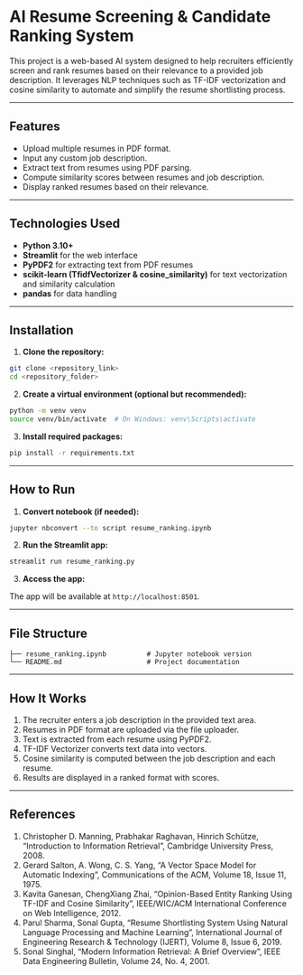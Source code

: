 # AI Resume Screening & Candidate Ranking System

This project is a web-based AI system designed to help recruiters efficiently screen and rank resumes based on their relevance to a provided job description. It leverages NLP techniques such as TF-IDF vectorization and cosine similarity to automate and simplify the resume shortlisting process.

---

## Features

- Upload multiple resumes in PDF format.
- Input any custom job description.
- Extract text from resumes using PDF parsing.
- Compute similarity scores between resumes and job description.
- Display ranked resumes based on their relevance.

---

## Technologies Used

- **Python 3.10+**
- **Streamlit** for the web interface
- **PyPDF2** for extracting text from PDF resumes
- **scikit-learn (TfidfVectorizer & cosine_similarity)** for text vectorization and similarity calculation
- **pandas** for data handling

---

## Installation

1. **Clone the repository:**

```bash
git clone <repository_link>
cd <repository_folder>
```

2. **Create a virtual environment (optional but recommended):**

```bash
python -m venv venv
source venv/bin/activate  # On Windows: venv\Scripts\activate
```

3. **Install required packages:**

```bash
pip install -r requirements.txt
```

---

## How to Run

1. **Convert notebook (if needed):**

```bash
jupyter nbconvert --to script resume_ranking.ipynb
```

2. **Run the Streamlit app:**

```bash
streamlit run resume_ranking.py
```

3. **Access the app:**

The app will be available at `http://localhost:8501`.

---

## File Structure

```
├── resume_ranking.ipynb          # Jupyter notebook version
└── README.md                     # Project documentation
```

---

## How It Works

1. The recruiter enters a job description in the provided text area.
2. Resumes in PDF format are uploaded via the file uploader.
3. Text is extracted from each resume using PyPDF2.
4. TF-IDF Vectorizer converts text data into vectors.
5. Cosine similarity is computed between the job description and each resume.
6. Results are displayed in a ranked format with scores.

---

## References

1. Christopher D. Manning, Prabhakar Raghavan, Hinrich Schütze, “Introduction to Information Retrieval”, Cambridge University Press, 2008.
2. Gerard Salton, A. Wong, C. S. Yang, “A Vector Space Model for Automatic Indexing”, Communications of the ACM, Volume 18, Issue 11, 1975.
3. Kavita Ganesan, ChengXiang Zhai, “Opinion-Based Entity Ranking Using TF-IDF and Cosine Similarity”, IEEE/WIC/ACM International Conference on Web Intelligence, 2012.
4. Parul Sharma, Sonal Gupta, “Resume Shortlisting System Using Natural Language Processing and Machine Learning”, International Journal of Engineering Research & Technology (IJERT), Volume 8, Issue 6, 2019.
5. Sonal Singhal, “Modern Information Retrieval: A Brief Overview”, IEEE Data Engineering Bulletin, Volume 24, No. 4, 2001.
